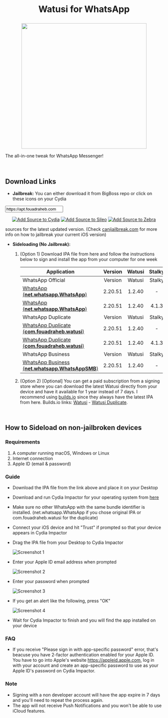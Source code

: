<h1><p align="center">Watusi for WhatsApp</p></h1>

<p align="center">
    <img src="https://github.com/iTPr0/Watusi-for-WhatsApp/blob/master/images/WatusiScreenshot.png?raw=true"
        height="400">
</p>

The all-in-one tweak for WhatsApp Messenger!

&nbsp;

## Download Links

* **Jailbreak:** You can either download it from BigBoss repo or click on these icons on your Cydia
<div class="col-xs-12 col-sm-6 col-sm-offset-3 form-group text-center">
    <input dir="ltr" class="form-control" type="text" value="https://apt.fouadraheb.com">
</div>

<p align="center">
<a href=https://cydia.saurik.com/api/share#?source=https://apt.fouadraheb.com/&package=com.fouadraheb.watusi">
  <img src="https://github.com/iTPr0/Watusi-for-WhatsApp/blob/master/images/WatusiLogo/cydia.png?raw=true"
    alt="Add Source to Cydia"></a>
<a href="sileo://source/https://apt.fouadraheb.com">
    <img src="https://github.com/iTPr0/Watusi-for-WhatsApp/blob/master/images/WatusiLogo/sileo.png?raw=true"
    alt="Add Source to Sileo"></a>
<a href="zbra://sources/add/https://apt.fouadraheb.com">
  <img src="https://github.com/iTPr0/Watusi-for-WhatsApp/blob/master/images/WatusiLogo/zebra.png?raw=true"
    alt="Add Source to Zebra"></a>
</p>

sources for the latest updated version. (Check [canijailbreak.com](https://canijailbreak.com/) for more info on how to jailbreak your current iOS version)
* **Sideloading (No Jailbreak):** 

    1. (Option 1) Download IPA file from here and follow the instructions below to sign and install the app from your computer for one week

        | Application        | Version   | Watusi | Stalky |
        | ------------------ |:---------:|:------:|:------:|
        | WhatsApp Official  | Version   | Watusi | Stalky |
        | [WhatsApp (__net.whatsapp.WhatsApp__)](https://mega.nz/file/lXhX1KYK#y9lMmQO2WGFuYRYmo89feR6piIj6x3_wX2IeWaIwoZY) | 2.20.51   | 1.2.40 | - |
        | [WhatsApp (__net.whatsapp.WhatsApp__)](https://mega.nz/file/ZOgBhS6Y#qqbVt3wdOkr8WnSqTv7HFraiaH0jGm2q583L60RLQfQ) | 2.20.51   | 1.2.40 | 4.1.3 |
        | WhatsApp Duplicate | Version   | Watusi | Stalky |
        | [WhatsApp Duplicate (__com.fouadraheb.watusi__)](https://mega.nz/file/JO4DiCIa#vK6S18oPgxX3haXXgwswQFZQ1vO1UHPtiX3B4ByKgHU) | 2.20.51   | 1.2.40 | - |
        | [WhatsApp Duplicate (__com.fouadraheb.watusi__)](https://mega.nz/file/gSIxiAwT#1F-tuguBmrsWpX5R-clMKpYTQzExD1WUNk04PAn1fzM) | 2.20.51   | 1.2.40 | 4.1.3 |
        | WhatsApp Business  | Version   | Watusi | Stalky |
        | [WhatsApp Business (__net.whatsapp.WhatsAppSMB__)](https://mega.nz/file/ZKw1AIDC#J4UBITLwywYay5tWTUVJWVcHMPv7s1kvDo3RJ-GBCX0) | 2.20.51   | 1.2.40 | - |
    
    2. (Option 2) [Optional] You can get a paid subscription from a signing store where you can download the latest Watusi directly from your device and have it available for 1 year instead of 7 days. I recommend using [builds.io](https://builds.io/apps/WAtest/?aid=1025553) since they always have the latest IPA from here. Builds.io links: [Watusi](https://builds.io/apps/WAtest/?aid=1025553) - [Watusi Duplicate](https://builds.io/apps/duplicatewatusi/?aid=1025553).

&nbsp;

## How to Sideload on non-jailbroken devices

### Requirements

1. A computer running macOS, Windows or Linux
2. Internet connection
3. Apple ID (email & password)

### Guide

* Download the IPA file from the link above and place it on your Desktop

* Download and run Cydia Impactor for your operating system from [here](http://www.cydiaimpactor.com)

* Make sure no other WhatsApp with the same bundle identifier is installed. (net.whatsapp.WhatsApp if you chose original IPA or com.fouadraheb.watusi for the duplicate)

* Connect your iOS device and hit "Trust" if prompted so that your device appears in Cydia Impactor

* Drag the IPA file from your Desktop to Cydia Impactor

  
  ![Screenshot 1](https://raw.githubusercontent.com/FouadRaheb/Watusi-for-WhatsApp/master/images/1.png "Screenshot 1")

* Enter your Apple ID email address when prompted 



  ![Screenshot 2](https://raw.githubusercontent.com/FouadRaheb/Watusi-for-WhatsApp/master/images/2.png "Screenshot 2")

* Enter your password when prompted 



  ![Screenshot 3](https://raw.githubusercontent.com/FouadRaheb/Watusi-for-WhatsApp/master/images/3.png "Screenshot 3")

* If you get an alert like the following, press "OK"


  ![Screenshot 4](https://raw.githubusercontent.com/FouadRaheb/Watusi-for-WhatsApp/master/images/4.png "Screenshot 4")

* Wait for Cydia Impactor to finish and you will find the app installed on your device

### FAQ
* If you receive "Please sign in with app-specific password" error, that's beacuse you have 2-factor authentication enabled for your Apple ID. You have to go into Apple's website https://appleid.apple.com, log in with your account and create an app-specific password to use as your Apple ID's password on Cydia Impactor.

### Note

* Signing with a non developer account will have the app expire in 7 days and you'll need to repeat the process again.
* The app will not receive Push Notifications and you won't be able to use iCloud features.
